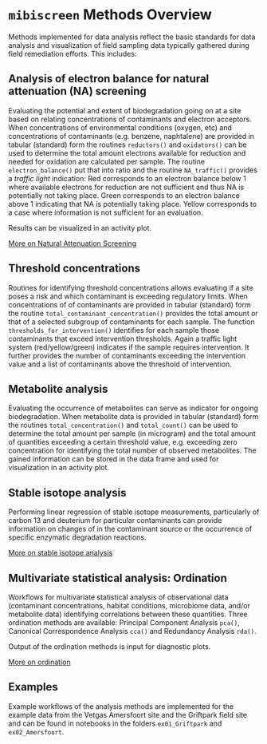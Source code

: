 # `mibiscreen` Methods Overview

Methods implemented for data analysis reflect the basic standards for data analysis and visualization of field sampling data typically gathered during field remediation efforts. This includes:

## Analysis of electron balance for natural attenuation (NA) screening

Evaluating the potential and extent of biodegradation going on at a site based on relating concentrations of contaminants and electron acceptors. When concentrations of environmental conditions (oxygen, etc) and concentrations of contaminants (e.g. benzene, naphtalene) are provided in tabular (standard) form the routines `reductors()` and `oxidators()` can be used to determine the total amount electrons available for reduction and needed for oxidation are calculated per sample. The routine `electron_balance()` put that into ratio and the routine `NA_traffic()` provides a *traffic light* indication: Red corresponds to an electron balance below 1 where available electrons for reduction are not sufficient and thus NA is potentially not taking place. Green corresponds to an electron balance above 1 indicating that NA is potentially taking place. Yellow corresponds to a case where information is not sufficient for an evaluation. 

Results can be visualized in an activity plot.

[More on Natural Attenuation Screening](na_screening.md)

## Threshold concentrations
Routines for identifying threshold concentrations allows evaluating if a site poses a risk and which contaminant is exceeding regulatory limits. When concentrations of of contaminants are provided in tabular (standard) form the routine `total_contaminant_concentration()` provides the total amount or that of a selected subgroup of contaminants for each sample. The function `thresholds_for_intervention()` identifies for each sample those contaminants that exceed intervention thresholds. Again a traffic light system (red/yellow/green) indicates if the sample requires intervention. It further provides the number of contaminants exceeding the intervention value and a list of contaminants above the threshold of intervention.

## Metabolite analysis 
Evaluating the occurrence of metabolites can serve as indicator for ongoing biodegradation. When metabolite data is provided in tabular (standard) form
the routines `total_concentration()` and `total_count()` can be used to determine the total amount per sample (in microgram) and the total amount of
quantities exceeding a certain threshold value, e.g. exceeding zero concentration for identifying the total number of observed metabolites. The gained information can be stored in the data frame and used for visualization in an activity plot. 

## Stable isotope analysis
Performing linear regression of stable isotope measurements, particularly of carbon 13 and deuterium for particular contaminants can provide information on changes of in the contaminant source or the occurrence of specific enzymatic degradation reactions. 

  [More on stable isotope analysis](stable_isotopes.md)

##  Multivariate statistical analysis: Ordination
Workflows for multivariate statistical analysis of observational data (contaminant concentrations, habitat conditions,
microbiome data, and/or metabolite data) identifying correlations between these quantities. Three ordination methods are available: Principal Component Analysis `pca()`, Canonical Correspondence Analysis `cca()` and Redundancy Analysis `rda()`.

Output of the ordination methods is input for diagnostic plots.

[More on ordination](ordination.md)

## Examples
Example workflows of the analysis methods are implemented for the example data from the Vetgas Amersfoort site and the Griftpark field site and can be found in notebooks in the folders `ex01_Griftpark` and `ex02_Amersfoort`.

